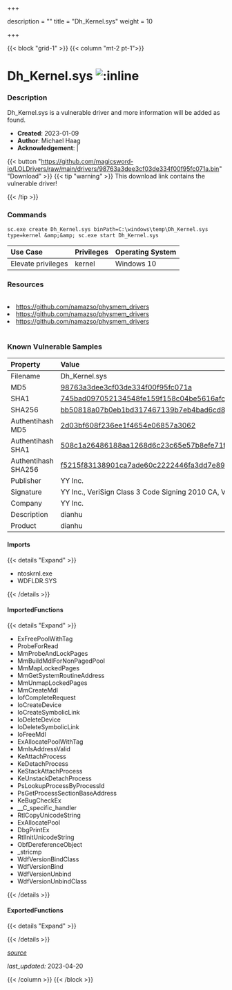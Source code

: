 +++

description = ""
title = "Dh_Kernel.sys"
weight = 10

+++


{{< block "grid-1" >}}
{{< column "mt-2 pt-1">}}


# Dh_Kernel.sys ![:inline](/images/twitter_verified.png) 


### Description

Dh_Kernel.sys is a vulnerable driver and more information will be added as found.

- **Created**: 2023-01-09
- **Author**: Michael Haag
- **Acknowledgement**:  | [](https://twitter.com/)

{{< button "https://github.com/magicsword-io/LOLDrivers/raw/main/drivers/98763a3dee3cf03de334f00f95fc071a.bin" "Download" >}}
{{< tip "warning" >}}
This download link contains the vulnerable driver!

{{< /tip >}}

### Commands

```
sc.exe create Dh_Kernel.sys binPath=C:\windows\temp\Dh_Kernel.sys type=kernel &amp;&amp; sc.exe start Dh_Kernel.sys
```

| Use Case | Privileges | Operating System | 
|:---- | ---- | ---- |
| Elevate privileges | kernel | Windows 10 |

### Resources
<br>
<li><a href=" https://github.com/namazso/physmem_drivers"> https://github.com/namazso/physmem_drivers</a></li>
<li><a href=" https://github.com/namazso/physmem_drivers"> https://github.com/namazso/physmem_drivers</a></li>
<li><a href="https://github.com/namazso/physmem_drivers">https://github.com/namazso/physmem_drivers</a></li>
<br>

### Known Vulnerable Samples

| Property           | Value |
|:-------------------|:------|
| Filename           | Dh_Kernel.sys |
| MD5                | [98763a3dee3cf03de334f00f95fc071a](https://www.virustotal.com/gui/file/98763a3dee3cf03de334f00f95fc071a) |
| SHA1               | [745bad097052134548fe159f158c04be5616afc2](https://www.virustotal.com/gui/file/745bad097052134548fe159f158c04be5616afc2) |
| SHA256             | [bb50818a07b0eb1bd317467139b7eb4bad6cd89053fecdabfeae111689825955](https://www.virustotal.com/gui/file/bb50818a07b0eb1bd317467139b7eb4bad6cd89053fecdabfeae111689825955) |
| Authentihash MD5   | [2d03bf608f236ee1f4654e06857a3062](https://www.virustotal.com/gui/search/authentihash%253A2d03bf608f236ee1f4654e06857a3062) |
| Authentihash SHA1  | [508c1a26486188aa1268d6c23c65e57b8efe71f6](https://www.virustotal.com/gui/search/authentihash%253A508c1a26486188aa1268d6c23c65e57b8efe71f6) |
| Authentihash SHA256| [f5215f83138901ca7ade60c2222446fa3dd7e8900a745bd339f8a596cb29356c](https://www.virustotal.com/gui/search/authentihash%253Af5215f83138901ca7ade60c2222446fa3dd7e8900a745bd339f8a596cb29356c) |
| Publisher         | YY Inc. |
| Signature         | YY Inc., VeriSign Class 3 Code Signing 2010 CA, VeriSign   |
| Company           | YY Inc. |
| Description       | dianhu |
| Product           | dianhu |


#### Imports
{{< details "Expand" >}}
* ntoskrnl.exe
* WDFLDR.SYS

{{< /details >}}
#### ImportedFunctions
{{< details "Expand" >}}
* ExFreePoolWithTag
* ProbeForRead
* MmProbeAndLockPages
* MmBuildMdlForNonPagedPool
* MmMapLockedPages
* MmGetSystemRoutineAddress
* MmUnmapLockedPages
* MmCreateMdl
* IofCompleteRequest
* IoCreateDevice
* IoCreateSymbolicLink
* IoDeleteDevice
* IoDeleteSymbolicLink
* IoFreeMdl
* ExAllocatePoolWithTag
* MmIsAddressValid
* KeAttachProcess
* KeDetachProcess
* KeStackAttachProcess
* KeUnstackDetachProcess
* PsLookupProcessByProcessId
* PsGetProcessSectionBaseAddress
* KeBugCheckEx
* __C_specific_handler
* RtlCopyUnicodeString
* ExAllocatePool
* DbgPrintEx
* RtlInitUnicodeString
* ObfDereferenceObject
* _stricmp
* WdfVersionBindClass
* WdfVersionBind
* WdfVersionUnbind
* WdfVersionUnbindClass

{{< /details >}}
#### ExportedFunctions
{{< details "Expand" >}}

{{< /details >}}


[*source*](https://github.com/magicsword-io/LOLDrivers/tree/main/yaml/dh_kernel.yaml)

*last_updated:* 2023-04-20








{{< /column >}}
{{< /block >}}
